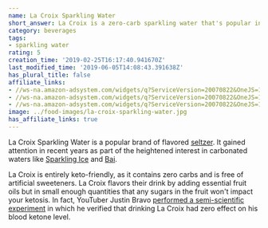 ```yaml
---
name: La Croix Sparkling Water
short_answer: La Croix is a zero-carb sparkling water that's popular in the keto community.
category: beverages
tags:
- sparkling water
rating: 5
creation_time: '2019-02-25T16:17:40.941670Z'
last_modified_time: '2019-06-05T14:08:43.391638Z'
has_plural_title: false
affiliate_links:
- //ws-na.amazon-adsystem.com/widgets/q?ServiceVersion=20070822&OneJS=1&Operation=GetAdHtml&MarketPlace=US&source=ss&ref=as_ss_li_til&ad_type=product_link&tracking_id=isitketo-20&language=en_US&marketplace=amazon&region=US&placement=B07D8LHR1K&asins=B07D8LHR1K&linkId=ad2007e872c9505198d58a7a372fb715&show_border=true&link_opens_in_new_window=true
- //ws-na.amazon-adsystem.com/widgets/q?ServiceVersion=20070822&OneJS=1&Operation=GetAdHtml&MarketPlace=US&source=ss&ref=as_ss_li_til&ad_type=product_link&tracking_id=isitketo-20&language=en_US&marketplace=amazon&region=US&placement=B001SAQBDQ&asins=B001SAQBDQ&linkId=0459c7d489ef0a7fec8c67a3c072660e&show_border=true&link_opens_in_new_window=true
- //ws-na.amazon-adsystem.com/widgets/q?ServiceVersion=20070822&OneJS=1&Operation=GetAdHtml&MarketPlace=US&source=ss&ref=as_ss_li_til&ad_type=product_link&tracking_id=isitketo-20&language=en_US&marketplace=amazon&region=US&placement=B0723B27Q9&asins=B0723B27Q9&linkId=a8c05dc703cdb4c355b301797a2fb41f&show_border=true&link_opens_in_new_window=true
image: ../food-images/la-croix-sparkling-water.jpg
has_affiliate_links: true
---
```

La Croix Sparkling Water is a popular brand of flavored [seltzer](/seltzer). It gained attention in recent years as part of the heightened interest in carbonated waters like [Sparkling Ice](/sparkling-ice) and [Bai](/bai-flavored-water).

La Croix is entirely keto-friendly, as it contains zero carbs and is free of artificial sweeteners. La Croix flavors their drink by adding essential fruit oils but in small enough quantities that any sugars in the fruit won't impact your ketosis. In fact, YouTuber Justin Bravo [performed a semi-scientific experiment](https://www.youtube.com/watch?v=3G6umP1wmRs) in which he verified that drinking La Croix had zero effect on his blood ketone level.
